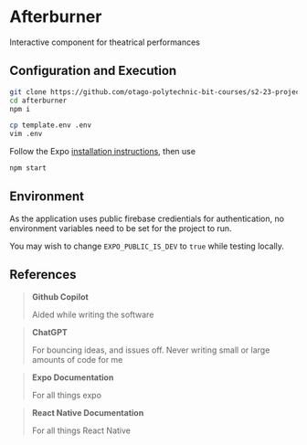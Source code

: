 # Afterburner

Interactive component for theatrical performances

## Configuration and Execution

```bash
git clone https://github.com/otago-polytechnic-bit-courses/s2-23-project-AardhynLavender afterburner
cd afterburner
npm i
```

```bash
cp template.env .env
vim .env
```

Follow the Expo [installation instructions](https://docs.expo.dev/get-started/installation/), then use

```bash
npm start
```

## Environment

As the application uses public firebase credientials for authentication, no environment variables need to be set for the project to run.

You may wish to change `EXPO_PUBLIC_IS_DEV` to `true` while testing locally.

## References

> **Github Copilot**
> 
> Aided while writing the software

> **ChatGPT**
> 
> For bouncing ideas, and issues off. Never writing small or large amounts of code for me

> **Expo Documentation**
> 
> For all things expo

> **React Native Documentation**
>
> For all things React Native
